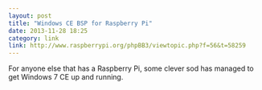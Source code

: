 ```yaml
---
layout: post
title: "Windows CE BSP for Raspberry Pi"
date: 2013-11-28 18:25
category: link
link: http://www.raspberrypi.org/phpBB3/viewtopic.php?f=56&t=58259
---
```


For anyone else that has a Raspberry Pi, some clever sod has managed to get Windows 7 CE up and running.